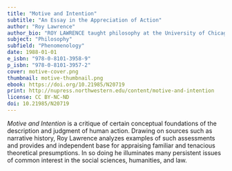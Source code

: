 ```yaml
---
title: "Motive and Intention"
subtitle: "An Essay in the Appreciation of Action"
author: "Roy Lawrence"
author_bio: "ROY LAWRENCE taught philosophy at the University of Chicago and was a law and humanities fellow at the Law School of the University of Chicago."
subject: "Philosophy"
subfield: "Phenomenology"
date: 1988-01-01
e_isbn: "978-0-8101-3958-9"
p_isbn: "978-0-8101-3957-2"
cover: motive-cover.png
thumbnail: motive-thumbnail.png
ebook: https://doi.org/10.21985/N20719
print: http://nupress.northwestern.edu/content/motive-and-intention
license: CC BY-NC-ND
doi: 10.21985/N20719
---
```

_Motive and Intention_ is a critique of certain conceptual foundations of the description and judgment of human action. Drawing on sources such as narrative history, Roy Lawrence analyzes examples of such assessments and provides and independent base for appraising familiar and tenacious theoretical presumptions. In so doing he illuminates many persistent issues of common interest in the social sciences, humanities, and law.
